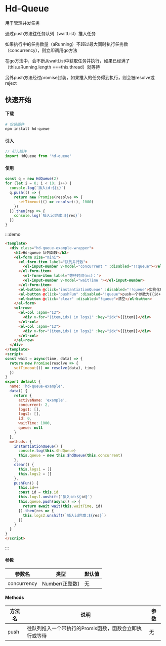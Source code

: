 # Hd-Queue

用于管理并发任务

通过push方法往任务队列（waitList）推入任务

如果执行中的任务数量（aRunning）不超过最大同时执行任务数（concurrency），则立即调用go方法

在go方法中，会不断从waitList中获取任务并执行，如果已经满了（this.aRunning.length ===this.thread）就等待

另外push方法经过promise封装，如果推入的任务得到执行，则会被resolve或reject
 


## 快速开始

#### 下载
``` bash
# 安装插件
npm install hd-queue
```

#### 引入
```js
// 引入插件
import HdQueue from 'hd-queue'
```

#### 使用
```js
const q = new HdQueue(2)
for (let i = 0; i < 10; i++) {
  console.log(`插入id:${i}`)
  q.push(() => {
    return new Promise(resolve => {
      setTimeout(() => resolve(i), 1000)
    })
  }).then(res => {
    console.log(`插入id完成:${res}`)
  })
}
```
:::demo
```html
<template>
  <div class="hd-queue-example-wrapper">
    <h2>Hd-queue 队列函数</h2>
    <el-form size="mini">
      <el-form-item label="队列并行数">
        <el-input-number v-model="concurrent " :disabled="!!queue"></el-input-number>
      </el-form-item>
        <el-form-item label="等待时间(ms)：">
        <el-input-number v-model="waitTime "></el-input-number>
      </el-form-item>
      <el-button @click="instantiationQueue" :disabled="!!queue">实例化Queue</el-button>
      <el-button @click="pushFun" :disabled="!queue">push一个参数为{{id+1}}的函数</el-button>
      <el-button @click="clear" :disabled="!queue">清空</el-button>
    </el-form>
    <el-row>
      <el-col :span="12">
        <div v-for="(item,idx) in logs1" :key="idx">{{item}}</div>
      </el-col>
      <el-col :span="12">
        <div v-for="(item,idx) in logs2" :key="idx">{{item}}</div>
      </el-col>
    </el-row>
  </div>
</template>
<script>
const wait = async(time, data) => {
  return new Promise(resolve => {
    setTimeout(() => resolve(data), time)
  })
}
export default {
  name: 'hd-queue-example',
  data() {
    return {
      activeName: 'example',
      concurrent: 2,
      logs1: [],
      logs2: [],
      id: 0,
      waitTime: 1000,
      queue: null
    }
  },
  methods: {
    instantiationQueue() {
      console.log(this.$hdQueue)
      this.queue = new this.$hdQueue(this.concurrent)
    },
    clear() {
      this.logs1 = []
      this.logs2 = []
    },
    pushFun() {
      this.id++
      const id = this.id
      this.logs1.unshift(`插入id:${id}`)
      this.queue.push(async() => {
        return await wait(this.waitTime, id)
      }).then(res => {
        this.logs2.unshift(`插入id完成:${res}`)
      })
    }
  }
}
</script>

```
:::



#### 参数
参数名|类型|默认值
---|---|---|
concurrency | Number(正整数) | 无


#### Methods
方法名|说明|参数
---|---|---|
push | 往队列推入一个带执行的Promis函数，函数会立即执行或等待 | 无
